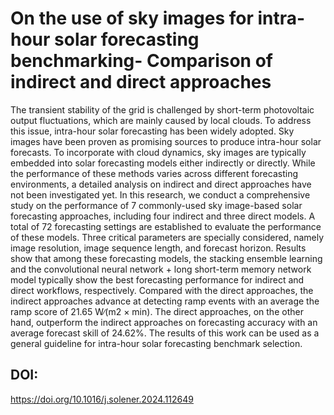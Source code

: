 # On the use of sky images for intra-hour solar forecasting benchmarking- Comparison of indirect and direct approaches

The transient stability of the grid is challenged by short-term photovoltaic output fluctuations, which are mainly caused by local clouds. To address this issue, intra-hour solar forecasting has been widely adopted. Sky images have been proven as promising sources to produce intra-hour solar forecasts. To incorporate with cloud dynamics, sky images are typically embedded into solar forecasting models either indirectly or directly. While the performance of these methods varies across different forecasting environments, a detailed analysis on indirect and direct approaches have not been investigated yet. In this research, we conduct a comprehensive study on the performance of 7 commonly-used sky image-based solar forecasting approaches, including four indirect and three direct models. A total of 72 forecasting settings are established to evaluate the performance of these models. Three critical parameters are specially considered, namely image resolution, image sequence length, and forecast horizon. Results show that among these forecasting models, the stacking ensemble learning and the convolutional neural network + long short-term memory network model typically show the best forecasting performance for indirect and direct workflows, respectively. Compared with the direct approaches, the indirect approaches advance at detecting ramp events with an average the ramp score of 21.65 W∕(m2 × min). The direct approaches, on the other hand, outperform the indirect approaches on forecasting accuracy with an average forecast skill of 24.62%. The results of this work can be used as a general guideline for intra-hour solar forecasting benchmark selection.

## DOI: 
https://doi.org/10.1016/j.solener.2024.112649
